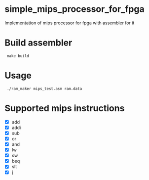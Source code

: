 # simple_mips_processor_for_fpga
Implementation of mips processor for fpga with assembler for it

# Build assembler
<code> make build </code>

# Usage
<code> ./ram_maker mips_test.asm ram.data </code>

# Supported mips instructions
- [x] add
- [x] addi
- [x] sub
- [x] or
- [x] and
- [x] lw
- [x] sw
- [x] beq
- [x] slt
- [x] j
